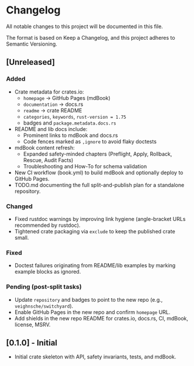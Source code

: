 # Changelog

All notable changes to this project will be documented in this file.

The format is based on Keep a Changelog, and this project adheres to Semantic Versioning.

## [Unreleased]

### Added
- Crate metadata for crates.io:
  - `homepage` → GitHub Pages (mdBook)
  - `documentation` → docs.rs
  - `readme` → crate README
  - `categories`, `keywords`, `rust-version = 1.75`
  - badges and `package.metadata.docs.rs`
- README and lib docs include:
  - Prominent links to mdBook and docs.rs
  - Code fences marked as `,ignore` to avoid flaky doctests
- mdBook content refresh:
  - Expanded safety-minded chapters (Preflight, Apply, Rollback, Rescue, Audit Facts)
  - Troubleshooting and How-To for schema validation
- New CI workflow (book.yml) to build mdBook and optionally deploy to GitHub Pages.
- TODO.md documenting the full split-and-publish plan for a standalone repository.

### Changed
- Fixed rustdoc warnings by improving link hygiene (angle-bracket URLs recommended by rustdoc).
- Tightened crate packaging via `exclude` to keep the published crate small.

### Fixed
- Doctest failures originating from README/lib examples by marking example blocks as ignored.

### Pending (post-split tasks)
- Update `repository` and badges to point to the new repo (e.g., `veighnsche/switchyard`).
- Enable GitHub Pages in the new repo and confirm `homepage` URL.
- Add shields in the new repo README for crates.io, docs.rs, CI, mdBook, license, MSRV.

## [0.1.0] - Initial
- Initial crate skeleton with API, safety invariants, tests, and mdBook.
